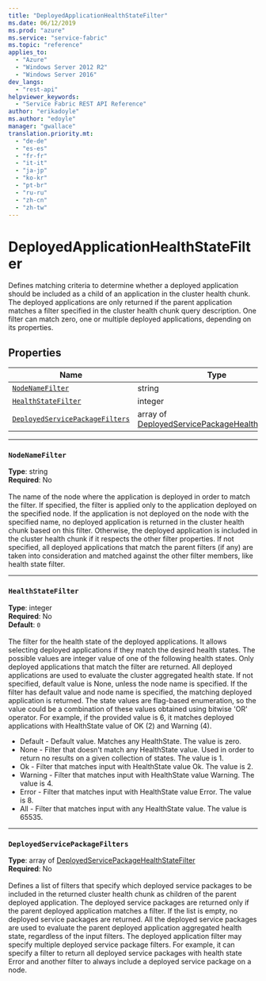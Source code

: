```yaml
---
title: "DeployedApplicationHealthStateFilter"
ms.date: 06/12/2019
ms.prod: "azure"
ms.service: "service-fabric"
ms.topic: "reference"
applies_to: 
  - "Azure"
  - "Windows Server 2012 R2"
  - "Windows Server 2016"
dev_langs: 
  - "rest-api"
helpviewer_keywords: 
  - "Service Fabric REST API Reference"
author: "erikadoyle"
ms.author: "edoyle"
manager: "gwallace"
translation.priority.mt: 
  - "de-de"
  - "es-es"
  - "fr-fr"
  - "it-it"
  - "ja-jp"
  - "ko-kr"
  - "pt-br"
  - "ru-ru"
  - "zh-cn"
  - "zh-tw"
---
```

# DeployedApplicationHealthStateFilter

Defines matching criteria to determine whether a deployed application should be included as a child of an application in the cluster health chunk.
The deployed applications are only returned if the parent application matches a filter specified in the cluster health chunk query description.
One filter can match zero, one or multiple deployed applications, depending on its properties.


## Properties
| Name | Type | Required |
| --- | --- | --- |
| [`NodeNameFilter`](#nodenamefilter) | string | No |
| [`HealthStateFilter`](#healthstatefilter) | integer | No |
| [`DeployedServicePackageFilters`](#deployedservicepackagefilters) | array of [DeployedServicePackageHealthStateFilter](sfclient-v65-model-deployedservicepackagehealthstatefilter.md) | No |

____
### `NodeNameFilter`
__Type__: string <br/>
__Required__: No<br/>
<br/>
The name of the node where the application is deployed in order to match the filter.
If specified, the filter is applied only to the application deployed on the specified node.
If the application is not deployed on the node with the specified name, no deployed application is returned in the cluster health chunk based on this filter.
Otherwise, the deployed application is included in the cluster health chunk if it respects the other filter properties.
If not specified, all deployed applications that match the parent filters (if any) are taken into consideration and matched against the other filter members, like health state filter.


____
### `HealthStateFilter`
__Type__: integer <br/>
__Required__: No<br/>
__Default__: `0` <br/>
<br/>
The filter for the health state of the deployed applications. It allows selecting deployed applications if they match the desired health states.
The possible values are integer value of one of the following health states. Only deployed applications that match the filter are returned. All deployed applications are used to evaluate the cluster aggregated health state.
If not specified, default value is None, unless the node name is specified. If the filter has default value and node name is specified, the matching deployed application is returned.
The state values are flag-based enumeration, so the value could be a combination of these values obtained using bitwise 'OR' operator.
For example, if the provided value is 6, it matches deployed applications with HealthState value of OK (2) and Warning (4).

- Default - Default value. Matches any HealthState. The value is zero.
- None - Filter that doesn't match any HealthState value. Used in order to return no results on a given collection of states. The value is 1.
- Ok - Filter that matches input with HealthState value Ok. The value is 2.
- Warning - Filter that matches input with HealthState value Warning. The value is 4.
- Error - Filter that matches input with HealthState value Error. The value is 8.
- All - Filter that matches input with any HealthState value. The value is 65535.


____
### `DeployedServicePackageFilters`
__Type__: array of [DeployedServicePackageHealthStateFilter](sfclient-v65-model-deployedservicepackagehealthstatefilter.md) <br/>
__Required__: No<br/>
<br/>
Defines a list of filters that specify which deployed service packages to be included in the returned cluster health chunk as children of the parent deployed application. The deployed service packages are returned only if the parent deployed application matches a filter.
If the list is empty, no deployed service packages are returned. All the deployed service packages are used to evaluate the parent deployed application aggregated health state, regardless of the input filters.
The deployed application filter may specify multiple deployed service package filters.
For example, it can specify a filter to return all deployed service packages with health state Error and another filter to always include a deployed service package on a node.

